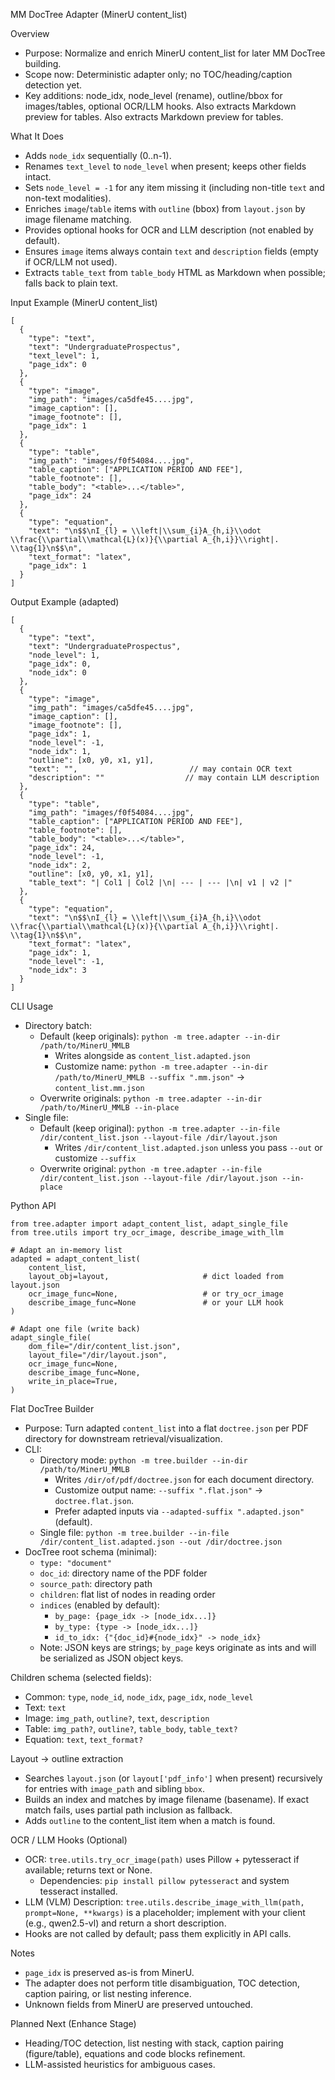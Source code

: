 MM DocTree Adapter (MinerU content_list)

Overview
- Purpose: Normalize and enrich MinerU content_list for later MM DocTree building.
- Scope now: Deterministic adapter only; no TOC/heading/caption detection yet.
- Key additions: node_idx, node_level (rename), outline/bbox for images/tables, optional OCR/LLM hooks. Also extracts Markdown preview for tables.
  Also extracts Markdown preview for tables.

What It Does
- Adds `node_idx` sequentially (0..n-1).
- Renames `text_level` to `node_level` when present; keeps other fields intact.
- Sets `node_level = -1` for any item missing it (including non-title `text` and non-text modalities).
- Enriches `image`/`table` items with `outline` (bbox) from `layout.json` by image filename matching.
- Provides optional hooks for OCR and LLM description (not enabled by default).
- Ensures `image` items always contain `text` and `description` fields (empty if OCR/LLM not used).
- Extracts `table_text` from `table_body` HTML as Markdown when possible; falls back to plain text.

Input Example (MinerU content_list)
```
[
  {
    "type": "text",
    "text": "UndergraduateProspectus",
    "text_level": 1,
    "page_idx": 0
  },
  {
    "type": "image",
    "img_path": "images/ca5dfe45....jpg",
    "image_caption": [],
    "image_footnote": [],
    "page_idx": 1
  },
  {
    "type": "table",
    "img_path": "images/f0f54084....jpg",
    "table_caption": ["APPLICATION PERIOD AND FEE"],
    "table_footnote": [],
    "table_body": "<table>...</table>",
    "page_idx": 24
  },
  {
    "type": "equation",
    "text": "\n$$\nI_{l} = \\left|\\sum_{i}A_{h,i}\\odot \\frac{\\partial\\mathcal{L}(x)}{\\partial A_{h,i}}\\right|. \\tag{1}\n$$\n",
    "text_format": "latex",
    "page_idx": 1
  }
]
```

Output Example (adapted)
```
[
  {
    "type": "text",
    "text": "UndergraduateProspectus",
    "node_level": 1,
    "page_idx": 0,
    "node_idx": 0
  },
  {
    "type": "image",
    "img_path": "images/ca5dfe45....jpg",
    "image_caption": [],
    "image_footnote": [],
    "page_idx": 1,
    "node_level": -1,
    "node_idx": 1,
    "outline": [x0, y0, x1, y1],
    "text": "",                         // may contain OCR text
    "description": ""                  // may contain LLM description
  },
  {
    "type": "table",
    "img_path": "images/f0f54084....jpg",
    "table_caption": ["APPLICATION PERIOD AND FEE"],
    "table_footnote": [],
    "table_body": "<table>...</table>",
    "page_idx": 24,
    "node_level": -1,
    "node_idx": 2,
    "outline": [x0, y0, x1, y1],
    "table_text": "| Col1 | Col2 |\n| --- | --- |\n| v1 | v2 |"  
  },
  {
    "type": "equation",
    "text": "\n$$\nI_{l} = \\left|\\sum_{i}A_{h,i}\\odot \\frac{\\partial\\mathcal{L}(x)}{\\partial A_{h,i}}\\right|. \\tag{1}\n$$\n",
    "text_format": "latex",
    "page_idx": 1,
    "node_level": -1,
    "node_idx": 3
  }
]
```

CLI Usage
- Directory batch:
  - Default (keep originals): `python -m tree.adapter --in-dir /path/to/MinerU_MMLB`
    - Writes alongside as `content_list.adapted.json`
    - Customize name: `python -m tree.adapter --in-dir /path/to/MinerU_MMLB --suffix ".mm.json"` → `content_list.mm.json`
  - Overwrite originals: `python -m tree.adapter --in-dir /path/to/MinerU_MMLB --in-place`
- Single file:
  - Default (keep original): `python -m tree.adapter --in-file /dir/content_list.json --layout-file /dir/layout.json`
    - Writes `/dir/content_list.adapted.json` unless you pass `--out` or customize `--suffix`
  - Overwrite original: `python -m tree.adapter --in-file /dir/content_list.json --layout-file /dir/layout.json --in-place`

Python API
```
from tree.adapter import adapt_content_list, adapt_single_file
from tree.utils import try_ocr_image, describe_image_with_llm

# Adapt an in-memory list
adapted = adapt_content_list(
    content_list,
    layout_obj=layout,                     # dict loaded from layout.json
    ocr_image_func=None,                   # or try_ocr_image
    describe_image_func=None               # or your LLM hook
)

# Adapt one file (write back)
adapt_single_file(
    dom_file="/dir/content_list.json",
    layout_file="/dir/layout.json",
    ocr_image_func=None,
    describe_image_func=None,
    write_in_place=True,
)
```

Flat DocTree Builder
- Purpose: Turn adapted `content_list` into a flat `doctree.json` per PDF directory for downstream retrieval/visualization.
- CLI:
  - Directory mode: `python -m tree.builder --in-dir /path/to/MinerU_MMLB`
    - Writes `/dir/of/pdf/doctree.json` for each document directory.
    - Customize output name: `--suffix ".flat.json"` → `doctree.flat.json`.
    - Prefer adapted inputs via `--adapted-suffix ".adapted.json"` (default).
  - Single file: `python -m tree.builder --in-file /dir/content_list.adapted.json --out /dir/doctree.json`
- DocTree root schema (minimal):
  - `type: "document"`
  - `doc_id`: directory name of the PDF folder
  - `source_path`: directory path
  - `children`: flat list of nodes in reading order
  - `indices` (enabled by default):
    - `by_page: {page_idx -> [node_idx...]}`
    - `by_type: {type -> [node_idx...]}`
    - `id_to_idx: {"{doc_id}#{node_idx}" -> node_idx}`
  - Note: JSON keys are strings; `by_page` keys originate as ints and will be serialized as JSON object keys.

Children schema (selected fields):
- Common: `type`, `node_id`, `node_idx`, `page_idx`, `node_level`
- Text: `text`
- Image: `img_path`, `outline?`, `text`, `description`
- Table: `img_path?`, `outline?`, `table_body`, `table_text?`
- Equation: `text`, `text_format?`

Layout → outline extraction
- Searches `layout.json` (or `layout['pdf_info']` when present) recursively for entries with `image_path` and sibling `bbox`.
- Builds an index and matches by image filename (basename). If exact match fails, uses partial path inclusion as fallback.
- Adds `outline` to the content_list item when a match is found.

OCR / LLM Hooks (Optional)
- OCR: `tree.utils.try_ocr_image(path)` uses Pillow + pytesseract if available; returns text or None.
  - Dependencies: `pip install pillow pytesseract` and system tesseract installed.
- LLM (VLM) Description: `tree.utils.describe_image_with_llm(path, prompt=None, **kwargs)` is a placeholder; implement with your client (e.g., qwen2.5-vl) and return a short description.
- Hooks are not called by default; pass them explicitly in API calls.

Notes
- `page_idx` is preserved as-is from MinerU.
- The adapter does not perform title disambiguation, TOC detection, caption pairing, or list nesting inference.
- Unknown fields from MinerU are preserved untouched.

Planned Next (Enhance Stage)
- Heading/TOC detection, list nesting with stack, caption pairing (figure/table), equations and code blocks refinement.
- LLM-assisted heuristics for ambiguous cases.
